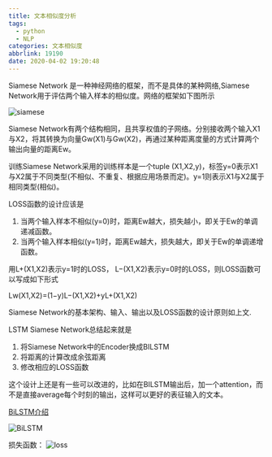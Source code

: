 ```yaml
---
title: 文本相似度分析
tags:
  - python
  - NLP
categories: 文本相似度
abbrlink: 19190
date: 2020-04-02 19:20:48
---
```

Siamese Network 是一种神经网络的框架，而不是具体的某种网络,Siamese Network用于评估两个输入样本的相似度。网络的框架如下图所示
<!-- more -->
![siamese](https://whh.plus/images//Siamese1.png)

Siamese Network有两个结构相同，且共享权值的子网络。分别接收两个输入X1与X2，将其转换为向量Gw(X1)与Gw(X2)，再通过某种距离度量的方式计算两个输出向量的距离Ew。

训练Siamese Network采用的训练样本是一个tuple (X1,X2,y)，标签y=0表示X1与X2属于不同类型(不相似、不重复、根据应用场景而定)。y=1则表示X1与X2属于相同类型(相似)。

LOSS函数的设计应该是 
1. 当两个输入样本不相似(y=0)时，距离Ew越大，损失越小，即关于Ew的单调递减函数。 
2. 当两个输入样本相似(y=1)时，距离Ew越大，损失越大，即关于Ew的单调递增函数。

用L+(X1,X2)表示y=1时的LOSS， L−(X1,X2)表示y=0时的LOSS，则LOSS函数可以写成如下形式

Lw(X1,X2)=(1−y)L−(X1,X2)+yL+(X1,X2)

Siamese Network的基本架构、输入、输出以及LOSS函数的设计原则如上文.

LSTM Siamese Network总结起来就是 
1. 将Siamese Network中的Encoder换成BILSTM 
2. 将距离的计算改成余弦距离 
3. 修改相应的LOSS函数

这个设计上还是有一些可以改进的，比如在BILSTM输出后，加一个attention，而不是直接average每个时刻的输出，这样可以更好的表征输入的文本。

[BiLSTM介绍]()

![BiLSTM](https://whh.plus/images//Siamese2.png)

损失函数：
![loss](https://whh.plus/images//Siamese3.png)